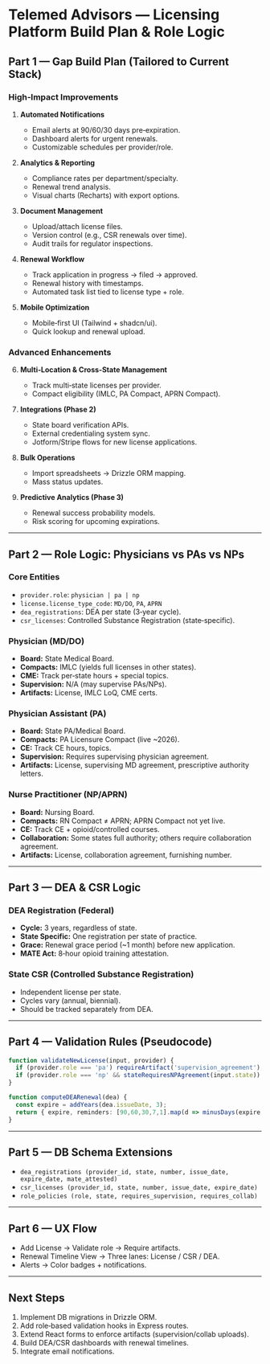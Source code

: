 # Telemed Advisors — Licensing Platform Build Plan & Role Logic

## Part 1 — Gap Build Plan (Tailored to Current Stack)

### High‑Impact Improvements
1. **Automated Notifications**
   - Email alerts at 90/60/30 days pre‑expiration.
   - Dashboard alerts for urgent renewals.
   - Customizable schedules per provider/role.

2. **Analytics & Reporting**
   - Compliance rates per department/specialty.
   - Renewal trend analysis.
   - Visual charts (Recharts) with export options.

3. **Document Management**
   - Upload/attach license files.
   - Version control (e.g., CSR renewals over time).
   - Audit trails for regulator inspections.

4. **Renewal Workflow**
   - Track application in progress → filed → approved.
   - Renewal history with timestamps.
   - Automated task list tied to license type + role.

5. **Mobile Optimization**
   - Mobile‑first UI (Tailwind + shadcn/ui).
   - Quick lookup and renewal upload.

### Advanced Enhancements
6. **Multi‑Location & Cross‑State Management**
   - Track multi‑state licenses per provider.
   - Compact eligibility (IMLC, PA Compact, APRN Compact).

7. **Integrations (Phase 2)**
   - State board verification APIs.
   - External credentialing system sync.
   - Jotform/Stripe flows for new license applications.

8. **Bulk Operations**
   - Import spreadsheets → Drizzle ORM mapping.
   - Mass status updates.

9. **Predictive Analytics (Phase 3)**
   - Renewal success probability models.
   - Risk scoring for upcoming expirations.

---

## Part 2 — Role Logic: Physicians vs PAs vs NPs

### Core Entities
- `provider.role`: `physician | pa | np`
- `license.license_type_code`: `MD/DO`, `PA`, `APRN`
- `dea_registrations`: DEA per state (3‑year cycle).
- `csr_licenses`: Controlled Substance Registration (state‑specific).

### Physician (MD/DO)
- **Board:** State Medical Board.
- **Compacts:** IMLC (yields full licenses in other states).
- **CME:** Track per‑state hours + special topics.
- **Supervision:** N/A (may supervise PAs/NPs).
- **Artifacts:** License, IMLC LoQ, CME certs.

### Physician Assistant (PA)
- **Board:** State PA/Medical Board.
- **Compacts:** PA Licensure Compact (live ~2026).
- **CE:** Track CE hours, topics.
- **Supervision:** Requires supervising physician agreement.
- **Artifacts:** License, supervising MD agreement, prescriptive authority letters.

### Nurse Practitioner (NP/APRN)
- **Board:** Nursing Board.
- **Compacts:** RN Compact ≠ APRN; APRN Compact not yet live.
- **CE:** Track CE + opioid/controlled courses.
- **Collaboration:** Some states full authority; others require collaboration agreement.
- **Artifacts:** License, collaboration agreement, furnishing number.

---

## Part 3 — DEA & CSR Logic

### DEA Registration (Federal)
- **Cycle:** 3 years, regardless of state.
- **State Specific:** One registration per state of practice.
- **Grace:** Renewal grace period (~1 month) before new application.
- **MATE Act:** 8‑hour opioid training attestation.

### State CSR (Controlled Substance Registration)
- Independent license per state.
- Cycles vary (annual, biennial).
- Should be tracked separately from DEA.

---

## Part 4 — Validation Rules (Pseudocode)
```ts
function validateNewLicense(input, provider) {
  if (provider.role === 'pa') requireArtifact('supervision_agreement');
  if (provider.role === 'np' && stateRequiresNPAgreement(input.state)) requireArtifact('collaboration_agreement');
}

function computeDEARenewal(dea) {
  const expire = addYears(dea.issueDate, 3);
  return { expire, reminders: [90,60,30,7,1].map(d => minusDays(expire,d)) };
}
```

---

## Part 5 — DB Schema Extensions
- `dea_registrations (provider_id, state, number, issue_date, expire_date, mate_attested)`
- `csr_licenses (provider_id, state, number, issue_date, expire_date)`
- `role_policies (role, state, requires_supervision, requires_collab)`

---

## Part 6 — UX Flow
- Add License → Validate role → Require artifacts.
- Renewal Timeline View → Three lanes: License / CSR / DEA.
- Alerts → Color badges + notifications.

---

## Next Steps
1. Implement DB migrations in Drizzle ORM.
2. Add role‑based validation hooks in Express routes.
3. Extend React forms to enforce artifacts (supervision/collab uploads).
4. Build DEA/CSR dashboards with renewal timelines.
5. Integrate email notifications.

